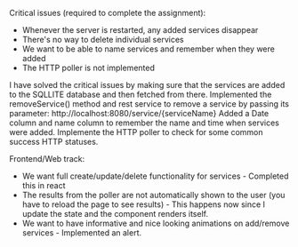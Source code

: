 Critical issues (required to complete the assignment):

- Whenever the server is restarted, any added services disappear
- There's no way to delete individual services
- We want to be able to name services and remember when they were added
- The HTTP poller is not implemented

I have solved the critical issues by making sure that the services are added to the SQLLITE database and then fetched from there.
Implemented the removeService() method and rest service to remove a service by passing its parameter:  http://localhost:8080/service/{serviceName}
Added a Date column and name column to remember the name and time when services were added.
Implemente the HTTP poller to check for some common success HTTP statuses.

Frontend/Web track:
- We want full create/update/delete functionality for services - Completed this in react
- The results from the poller are not automatically shown to the user (you have to reload the page to see results) - This happens now since I update the state and the component renders itself.
- We want to have informative and nice looking animations on add/remove services - Implemented an alert.